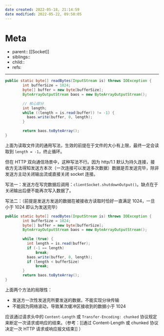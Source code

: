 ```yaml
---
date created: 2022-05-18, 21:14:59
date modified: 2022-05-22, 09:58:05
---
```


# Meta

- parent:: [[Socket]]
- siblings::
- child::
- refs:

---

```java
public static byte[] readBytes(InputStream is) throws IOException {
        int bufferSize = 1024;
        byte[] buffer = new byte[bufferSize];
        ByteArrayOutputStream baos = new ByteArrayOutputStream();
        
        // 核心部分
        int length;
        while ((length = is.read(buffer)) != -1) {
          baos.write(buffer, 0, length);
        }
        
        return baos.toByteArray();
}
```

上面为读取文件流的通用写法，生效的前提在于文件的大小有上限，最终一定会读取到 `length = -1`，终止循环。

但在 HTTP 双向通信场景中，这种写法不行。因为 http/1.1 默认为持久连接，接收方无法得知发送方本次（一次连接可以发送多次数据）数据是否发送完毕，除非发送方主动关闭输出流或直接关闭 socket 连接。

写法一：发送方在写完数据后调用：`clientSocket.shutdownOutput()`。缺点在于关闭输出后便不能再次写入数据了。

写法二：（前提是发送方发送的数据在被接收方读取时恰好一直满足 1024，一旦小于 1024 即认为发送完毕）

```java
public static byte[] readBytes(InputStream is) throws IOException {
        int bufferSize = 1024;
        byte[] buffer = new byte[bufferSize];
        ByteArrayOutputStream baos = new ByteArrayOutputStream();
        
        while (true) {
          int length = is.read(buffer);
          if (-1 == length)
              break;
          baos.write(buffer, 0, length);
          if (length < bufferSize)
              break;
        }
        return baos.toByteArray();
}
```

上面两个方法的局限性：

- 发送方一次性发送完所要发送的数据，不能实现分块传输
- 不能因为网络波动，导致某次缓冲区接收到的数据小于 1024

应该通过请求头中的 `Content-Length` 或 `Transfer-Encoding: chunked` 协议规定来断定一次请求或响应的结束。（参考：[[通过 Content-Length 或 chunked 协议决定一次 HTTP 请求或响应报文结束]] ）